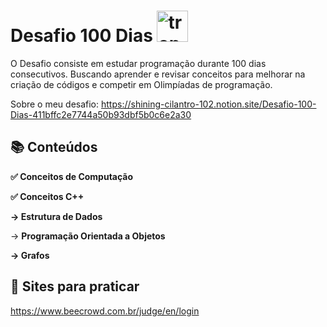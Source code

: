 
# Desafio 100 Dias <img src="https://user-images.githubusercontent.com/36522521/210478646-df9e318a-f43b-4827-878a-3a7f0773f47b.svg" alt="trophy_green" width="50"/>

O Desafio consiste em estudar programação durante 100 dias consecutivos. Buscando aprender e revisar conceitos para melhorar na criação de códigos e competir em Olimpíadas de programação.

Sobre o meu desafio:
https://shining-cilantro-102.notion.site/Desafio-100-Dias-411bffc2e7744a50b93dbf5b0c6e2a30

## 📚 Conteúdos
**✅ Conceitos de Computação**

**✅ Conceitos C++**

**→ Estrutura de Dados**

→ **Programação Orientada a Objetos**

**→ Grafos**

## 📑 Sites para praticar

https://www.beecrowd.com.br/judge/en/login
